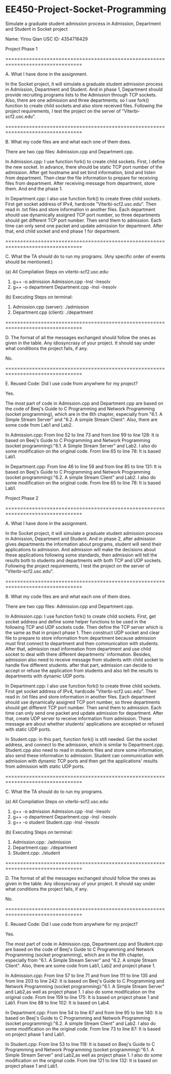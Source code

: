 # EE450-Project-Socket-Programming
Simulate a graduate student admission process in Admission, Department and Student in Socket project

Name: Yirou Qian
USC ID: 4354716429


Project Phase 1

================================================================================

A. What I have done in the assignment.

In the Socket project, it will simulate a graduate student admission process in Admission, Department and Student. And in phase 1, Department should provide recruiting programs lists to the Admission through TCP sockets. Also, there are one admission and three departments; so I use fork() function to create child sockets and also store received files. Following the project requirements, I test the project on the server of "Viterbi-scf2.usc.edu".

================================================================================

B. What my code files are and what each one of them does. 

There are two cpp files: Admission.cpp and Department.cpp. 

In Admission.cpp: I use function fork() to create child sockets. First, I define the new socket. In advance, there should be static TCP port number of the admission. After get hostname and set bind information, bind and listen from department. Then clear the file information to prepare for receiving files from department. After receiving message from department, store them. And end the phase 1.

In Department.cpp: I also use function fork() to create three child sockets. First get socket address of IPv4, hardcode "Viterbi-scf2.usc.edu". Then read in .txt files and store information in another files. Each department should use dynamically assigned TCP port number, so three departments should get different TCP port number. Then send them to admission. Each time can only send one packet and update admission for department. After that, end child socket and end phase 1 for department.

================================================================================

C. What the TA should do to run my programs. (Any specific order of events should be mentioned.)

(a) All Compilation Steps on viterbi-scf2.usc.edu:
1. g++ -o admission Admission.cpp -lnsl -lresolv
2. g++ -o department Department.cpp -lnsl -lresolv

(b) Executing Steps on terminal:
1. Admission.cpp (server): ./admission
2. Department.cpp (client): ./department

================================================================================

D. The format of all the messages exchanged should follow the ones as given in the table.
Any idiosyncrasy of your project. It should say under what conditions the project fails, if any.

No.

================================================================================

E. Reused Code: Did I use code from anywhere for my project? 

Yes.

The most part of code in Admission.cpp and Department.cpp are based on the code of Beej's Guide to C Programming and Network Programming (socket programming), which are in the 6th chapter, especially from "6.1. A Simple Stream Server" and "6.2. A simple Stream Client". Also, there are some code from Lab1 and Lab2.

In Admission.cpp:
From line 52 to line 73 and from line 99 to line 128: It is based on Beej's Guide to C Programming and Network Programming (socket programming):"6.1. A Simple Stream Server" and Lab2. I also do some modification on the original code.
From line 65 to line 78: It is based Lab1.

In Department.cpp: 
From line 46 to line 59 and from line 85 to line 131: It is based on Beej's Guide to C Programming and Network Programming (socket programming):"6.2. A simple Stream Client" and Lab2. I also do some modification on the original code.
From line 65 to line 78: It is based Lab1.



Project Phase 2

================================================================================

A. What I have done in the assignment.

In the Socket project, it will simulate a graduate student admission process in Admission, Department and Student. And in phase 2, after admission gives departments the information about programs, student will send their applications to admission. And admission will make the decisions about these applications following some standards, then admission will tell the results both to students and departments with both TCP and UDP sockets. Following the project requirements, I test the project on the server of "Viterbi-scf2.usc.edu".

================================================================================

B. What my code files are and what each one of them does. 

There are two cpp files: Admission.cpp and Department.cpp. 

In Admission.cpp: I use function fork() to create child sockets. First, get socket address and define some helper functions to be used in the following TCP and UDP sockets code. Then define the TCP server which is the same as that in project phase 1. Then construct UDP socket and clear file to prepare to store information from department because admission must first connect to department and then communication with students. After that, admission read information from department and use child socket to deal with there different departments' information. Besides, admission also need to receive message from students with child socket to handle five different students. after that part, admission can decide to accept or refuse the application from students and also tell the results to departments with dynamic UDP ports.

In Department.cpp: I also use function fork() to create three child sockets. First get socket address of IPv4, hardcode "Viterbi-scf2.usc.edu". Then read in .txt files and store information in another files. Each department should use dynamically assigned TCP port number, so three departments should get different TCP port number. Then send them to admission. Each time can only send one packet and update admission for department. After that, create UDP server to receive information from admission. These message are about whether students' applications are accepted or refused with static UDP ports.

In Student.cpp: in this part, function fork() is still needed. Get the socket address, and connect to the admission, which is similar to Department.cpp. Student.cpp also need to read in students files and store some information, also send these information to admission. Student can communication with admission with dynamic TCP ports and then get the applications' results from admission with static UDP ports.

================================================================================

C. What the TA should do to run my programs. 

(a) All Compilation Steps on viterbi-scf2.usc.edu:
1. g++ -o admission Admission.cpp -lnsl -lresolv
2. g++ -o department Department.cpp -lnsl -lresolv
3. g++ -o student Student.cpp -lnsl -lresolv

(b) Executing Steps on terminal:
1. Admission.cpp: ./admission
2. Department.cpp: ./department
3. Student.cpp: ./student

================================================================================

D. The format of all the messages exchanged should follow the ones as given in the table.
Any idiosyncrasy of your project. It should say under what conditions the project fails, if any.

No.

================================================================================

E. Reused Code: Did I use code from anywhere for my project? 

Yes.

The most part of code in Admission.cpp, Department.cpp and Student.cpp are based on the code of Beej's Guide to C Programming and Network Programming (socket programming), which are in the 6th chapter, especially from "6.1. A Simple Stream Server" and "6.2. A simple Stream Client". Also, there are some code from Lab1, Lab2 and project phase 1.

In Admission.cpp:
From line 57 to line 71 and from line 111 to line 135 and from line 203 to line 242: It is based on Beej's Guide to C Programming and Network Programming (socket programming):"6.1. A Simple Stream Server" and Lab2,as well as project phase 1. I also do some modification on the original code.
From line 159 to line 175: It is based on project phase 1 and Lab1.
From line 88 to line 102: It is based on Lab4.

In Department.cpp: 
From line 54 to line 67 and from line 95 to line 140: It is based on Beej's Guide to C Programming and Network Programming (socket programming):"6.2. A simple Stream Client" and Lab2. I also do some modification on the original code.
From line 73 to line 87: It is based on project phase 1 and Lab1.

In Student.cpp:
From line 53 to line 119: It is based on Beej's Guide to C Programming and Network Programming (socket programming):"6.1. A Simple Stream Server" and Lab2,as well as project phase 1. I also do some modification on the original code.
From line 121 to line 132: It is based on project phase 1 and Lab1.


 
